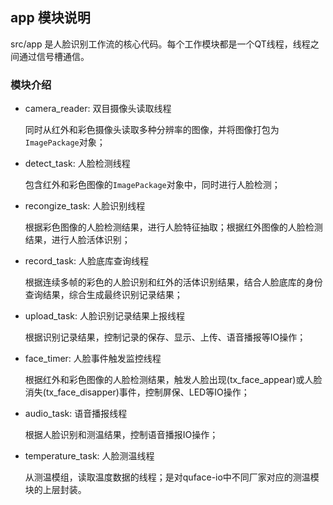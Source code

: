 ## app 模块说明

src/app 是人脸识别工作流的核心代码。每个工作模块都是一个QT线程，线程之间通过信号槽通信。

### 模块介绍
* camera_reader: 双目摄像头读取线程

    同时从红外和彩色摄像头读取多种分辨率的图像，并将图像打包为`ImagePackage`对象；
* detect_task: 人脸检测线程

    包含红外和彩色图像的`ImagePackage`对象中，同时进行人脸检测；
* recongize_task: 人脸识别线程

    根据彩色图像的人脸检测结果，进行人脸特征抽取；根据红外图像的人脸检测结果，进行人脸活体识别；
* record_task: 人脸底库查询线程

    根据连续多帧的彩色的人脸识别和红外的活体识别结果，结合人脸底库的身份查询结果，综合生成最终识别记录结果；
* upload_task: 人脸识别记录结果上报线程

    根据识别记录结果，控制记录的保存、显示、上传、语音播报等IO操作；
* face_timer: 人脸事件触发监控线程

    根据红外和彩色图像的人脸检测结果，触发人脸出现(tx_face_appear)或人脸消失(tx_face_disapper)事件，控制屏保、LED等IO操作；
* audio_task: 语音播报线程

    根据人脸识别和测温结果，控制语音播报IO操作；
* temperature_task: 人脸测温线程

    从测温模组，读取温度数据的线程；是对quface-io中不同厂家对应的测温模块的上层封装。